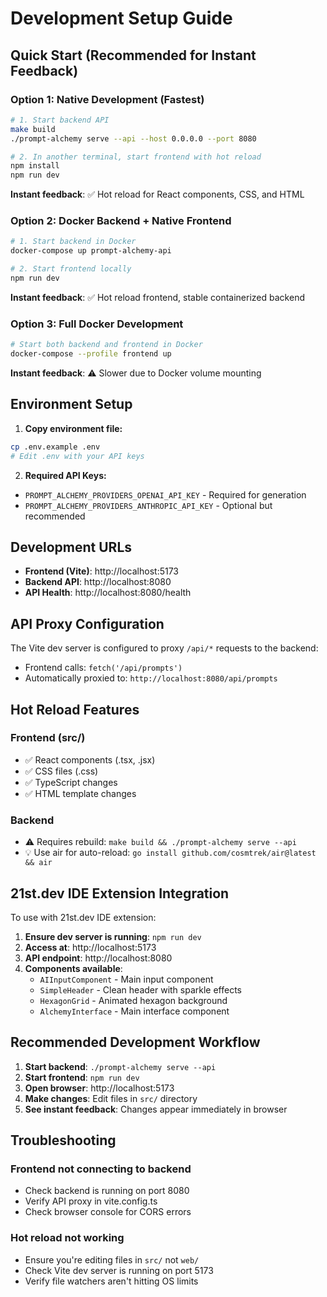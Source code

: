 # Development Setup Guide

## Quick Start (Recommended for Instant Feedback)

### Option 1: Native Development (Fastest)
```bash
# 1. Start backend API
make build
./prompt-alchemy serve --api --host 0.0.0.0 --port 8080

# 2. In another terminal, start frontend with hot reload
npm install
npm run dev
```
**Instant feedback**: ✅ Hot reload for React components, CSS, and HTML

### Option 2: Docker Backend + Native Frontend
```bash
# 1. Start backend in Docker
docker-compose up prompt-alchemy-api

# 2. Start frontend locally
npm run dev
```
**Instant feedback**: ✅ Hot reload frontend, stable containerized backend

### Option 3: Full Docker Development
```bash
# Start both backend and frontend in Docker
docker-compose --profile frontend up
```
**Instant feedback**: ⚠️ Slower due to Docker volume mounting

## Environment Setup

1. **Copy environment file:**
```bash
cp .env.example .env
# Edit .env with your API keys
```

2. **Required API Keys:**
- `PROMPT_ALCHEMY_PROVIDERS_OPENAI_API_KEY` - Required for generation
- `PROMPT_ALCHEMY_PROVIDERS_ANTHROPIC_API_KEY` - Optional but recommended

## Development URLs

- **Frontend (Vite)**: http://localhost:5173
- **Backend API**: http://localhost:8080
- **API Health**: http://localhost:8080/health

## API Proxy Configuration

The Vite dev server is configured to proxy `/api/*` requests to the backend:
- Frontend calls: `fetch('/api/prompts')` 
- Automatically proxied to: `http://localhost:8080/api/prompts`

## Hot Reload Features

### Frontend (src/)
- ✅ React components (.tsx, .jsx)
- ✅ CSS files (.css)
- ✅ TypeScript changes
- ✅ HTML template changes

### Backend
- ⚠️ Requires rebuild: `make build && ./prompt-alchemy serve --api`
- 💡 Use air for auto-reload: `go install github.com/cosmtrek/air@latest && air`

## 21st.dev IDE Extension Integration

To use with 21st.dev IDE extension:

1. **Ensure dev server is running**: `npm run dev`
2. **Access at**: http://localhost:5173
3. **API endpoint**: http://localhost:8080
4. **Components available**: 
   - `AIInputComponent` - Main input component
   - `SimpleHeader` - Clean header with sparkle effects
   - `HexagonGrid` - Animated hexagon background
   - `AlchemyInterface` - Main interface component

## Recommended Development Workflow

1. **Start backend**: `./prompt-alchemy serve --api`
2. **Start frontend**: `npm run dev` 
3. **Open browser**: http://localhost:5173
4. **Make changes**: Edit files in `src/` directory
5. **See instant feedback**: Changes appear immediately in browser

## Troubleshooting

### Frontend not connecting to backend
- Check backend is running on port 8080
- Verify API proxy in vite.config.ts
- Check browser console for CORS errors

### Hot reload not working
- Ensure you're editing files in `src/` not `web/`
- Check Vite dev server is running on port 5173
- Verify file watchers aren't hitting OS limits